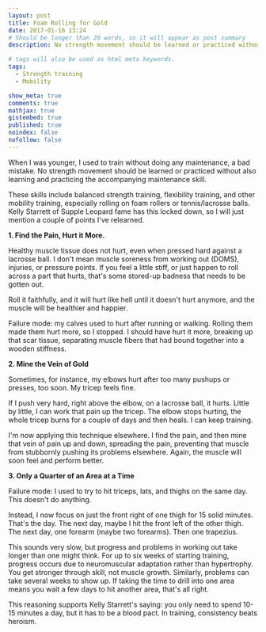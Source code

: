 ```yaml
---
layout: post
title: Foam Rolling for Gold
date: 2017-01-16 13:24
# Should be longer than 20 words, so it will appear as post summary
description: No strength movement should be learned or practiced without also learning and practicing the accompanying maintenance skill.

# tags will also be used as html meta keywords.
tags:
  - Strength training
  - Mobility

show_meta: true
comments: true
mathjax: true
gistembed: true
published: true
noindex: false
nofollow: false
---
```


When I was younger, I used to train without doing any maintenance, a bad
mistake. No strength movement should be learned or practiced without also
learning and practicing the accompanying maintenance skill.

These skills include balanced strength training, flexibility training, and other
mobility training, especially rolling on foam rollers or tennis/lacrosse
balls. Kelly Starrett of Supple Leopard fame has this locked down, so I will
just mention a couple of points I've relearned.

**1. Find the Pain, Hurt it More.**

Healthy muscle tissue does not hurt, even when pressed hard against a lacrosse
ball. I don't mean muscle soreness from working out (DOMS), injuries, or
pressure points. If you feel a little stiff, or just happen to roll across a
part that hurts, that's some stored-up badness that needs to be gotten out.

Roll it faithfully, and it will hurt like hell until it doesn't hurt anymore,
and the muscle will be healthier and happier.

Failure mode: my calves used to hurt after running or walking. Rolling them made
them hurt more, so I stopped. I should have hurt it more, breaking up that scar
tissue, separating muscle fibers that had bound together into a wooden
stiffness.

**2. Mine the Vein of Gold**

Sometimes, for instance, my elbows hurt after too many pushups or presses, too
soon. My tricep feels fine.

If I push very hard, right above the elbow, on a lacrosse ball, it hurts. Little
by little, I can work that pain up the tricep. The elbow stops hurting, the
whole tricep burns for a couple of days and then heals. I can keep training.

I'm now applying this technique elsewhere. I find the pain, and then mine that
vein of pain up and down, spreading the pain, preventing that muscle from
stubbornly pushing its problems elsewhere. Again, the muscle will soon feel and perform better.

**3. Only a Quarter of an Area at a Time**

Failure mode: I used to try to hit triceps, lats, and thighs on the same day. This doesn't do anything.

Instead, I now focus on just the front right of one thigh for 15 solid
minutes. That's the day. The next day, maybe I hit the front left of the other
thigh. The next day, one forearm (maybe two forearms). Then one trapezius.

This sounds very slow, but progress and problems in working out take longer than
one might think. For up to six weeks of starting training, progress occurs due
to neuromuscular adaptation rather than hypertrophy. You get stronger through
skill, not muscle growth. Similarly, problems can take several weeks to show
up. If taking the time to drill into one area means you wait a few days to hit
another area, that's all right. 

This reasoning supports Kelly Starrett's saying: you only need to spend 10-15
minutes a day, but it has to be a blood pact. In training, consistency beats
heroism.
